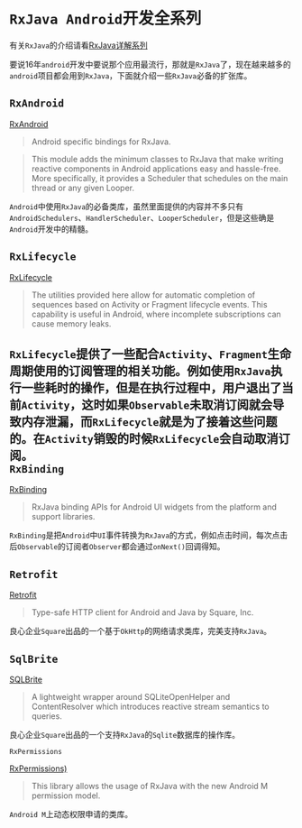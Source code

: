 `RxJava Android`开发全系列
===

有关`RxJava`的介绍请看[RxJava详解系列](https://github.com/CharonChui/AndroidNote/blob/master/AdavancedPart/RxJava%E8%AF%A6%E8%A7%A3(%E4%B8%8A).md)

要说16年`android`开发中要说那个应用最流行，那就是`RxJava`了，现在越来越多的`android`项目都会用到`RxJava`，下面就介绍一些`RxJava`必备的扩张库。 

`RxAndroid`
---

[RxAndroid](https://github.com/ReactiveX/RxAndroid)

> Android specific bindings for RxJava.

> This module adds the minimum classes to RxJava that make writing reactive components in Android applications easy and hassle-free. More specifically, it provides a Scheduler that schedules on the main thread or any given Looper.

`Android`中使用`RxJava`的必备类库，虽然里面提供的内容并不多只有`AndroidSchedulers`、`HandlerScheduler`、`LooperScheduler`，但是这些确是`Android`开发中的精髓。 

`RxLifecycle`
---

[RxLifecycle](https://github.com/trello/RxLifecycle)

> The utilities provided here allow for automatic completion of sequences based on Activity or Fragment lifecycle events. This capability is useful in Android, where incomplete subscriptions can cause memory leaks.

`RxLifecycle`提供了一些配合`Activity`、`Fragment`生命周期使用的订阅管理的相关功能。例如使用`RxJava`执行一些耗时的操作，但是在执行过程中，用户退出了当前`Activity`，这时如果`Observable`未取消订阅就会导致内存泄漏，而`RxLifecycle`就是为了接着这些问题的。在`Activity`销毁的时候`RxLifecycle`会自动取消订阅。   
`RxBinding`
---

[RxBinding](https://github.com/JakeWharton/RxBinding)

> RxJava binding APIs for Android UI widgets from the platform and support libraries.

`RxBinding`是把`Android`中`UI`事件转换为`RxJava`的方式，例如点击时间，每次点击后`Observable`的订阅者`Observer`都会通过`onNext()`回调得知。  

`Retrofit`
---

[Retrofit](https://github.com/square/retrofit)

> Type-safe HTTP client for Android and Java by Square, Inc.

良心企业`Square`出品的一个基于`OkHttp`的网络请求类库，完美支持`RxJava`。 

`SqlBrite`
---

[SQLBrite](https://github.com/square/sqlbrite)

> A lightweight wrapper around SQLiteOpenHelper and ContentResolver which introduces reactive stream semantics to queries.

良心企业`Square`出品的一个支持`RxJava`的`Sqlite`数据库的操作库。 

`RxPermissions`

[RxPermissions)](https://github.com/tbruyelle/RxPermissions)

> This library allows the usage of RxJava with the new Android M permission model.

`Android M`上动态权限申请的类库。

